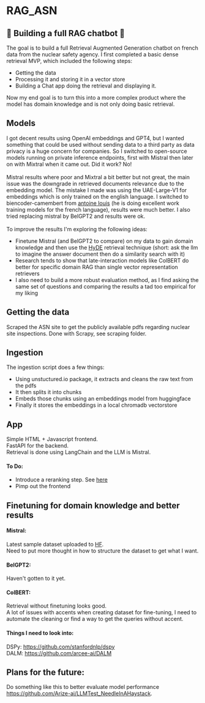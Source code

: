 # RAG_ASN
## 🚧 Building a full RAG chatbot 🚧

The goal is to build a full Retrieval Augmented Generation chatbot on french data from the nuclear safety agency.
I first completed a basic dense retrieval MVP, which included the following steps:<br>
 * Getting the data<br>
 * Processing it and storing it in a vector store<br>
 * Building a Chat app doing the retrieval and displaying it.  
   
Now my end goal is to turn this into a more complex product where the model has domain knowledge and is not only doing basic retrieval.<br>
## Models
I got decent results using OpenAI embeddings and GPT4, but I wanted something that could be used without sending data to a third party as data privacy is a huge concern for companies.
So I switched to open-source models running on private inference endpoints, first with Mistral then later on with Mixtral when it came out.
Did it work? No! <br><br>
Mistral results where poor and Mixtral a bit better but not great, the main issue was the downgrade in retrieved documents relevance due to the embedding model. The mistake I made was using the UAE-Large-V1 for embeddings which is only trained on the english language. I switched to biencoder-camembert from [antoine louis](https://huggingface.co/antoinelouis) (he is doing excellent work training models for the french language), results were much better. I also tried replacing mistral by BelGPT2 and results were ok.<br><br>
To improve the results I'm exploring the following ideas:<br>
- Finetune Mistral (and BelGPT2 to compare) on my data to gain domain knowledge and then use the [HyDE](https://arxiv.org/abs/2212.10496) retrieval technique (short: ask the llm to imagine the answer document then do a similarity search with it)<br>
- Research tends to show that late-interaction models like ColBERT do better for specific domain RAG than single vector representation  retrievers
- I also need to build a more robust evaluation method, as I find asking the same set of questions and comparing the results a tad too empirical for my liking

## Getting the data
Scraped the ASN site to get the publicly available pdfs regarding nuclear site inspections.
Done with Scrapy, see scraping folder.

## Ingestion
The ingestion script does a few things:<br>
- Using unstuctured.io package, it extracts and cleans the raw text from the pdfs<br>
- It then splits it into chunks<br>
- Embeds those chunks using an embeddings model from huggingface<br>
- Finally it stores the embeddings in a local chromadb vectorstore<br>

## App
Simple HTML + Javascript frontend.<br>
FastAPI for the backend.<br>
Retrieval is done using LangChain and the LLM is Mistral.

#### To Do: <br>
* Introduce a reranking step. See [here](https://medium.com/llamaindex-blog/boosting-rag-picking-the-best-embedding-reranker-models-42d079022e83)<br>
* Pimp out the frontend


## Finetuning for domain knowledge and better results
#### Mistral: <br>
Latest sample dataset uploaded to [HF](https://huggingface.co/datasets/AdrienB134/ASN_pairs). <br>
Need to put more thought in how to structure the dataset to get what I want.  <br>
#### BelGPT2: <br>
Haven't gotten to it yet. <br>
#### ColBERT: <br>
Retrieval without finetuning looks good. <br>
A lot of issues with accents when creating dataset for fine-tuning, I need to automate the cleaning or find a way to get the queries without accent. <br>
#### Things I need to look into: 
DSPy: https://github.com/stanfordnlp/dspy<br>
DALM: https://github.com/arcee-ai/DALM

## Plans for the future: 
Do something like this to better evaluate model performance https://github.com/Arize-ai/LLMTest_NeedleInAHaystack. 



